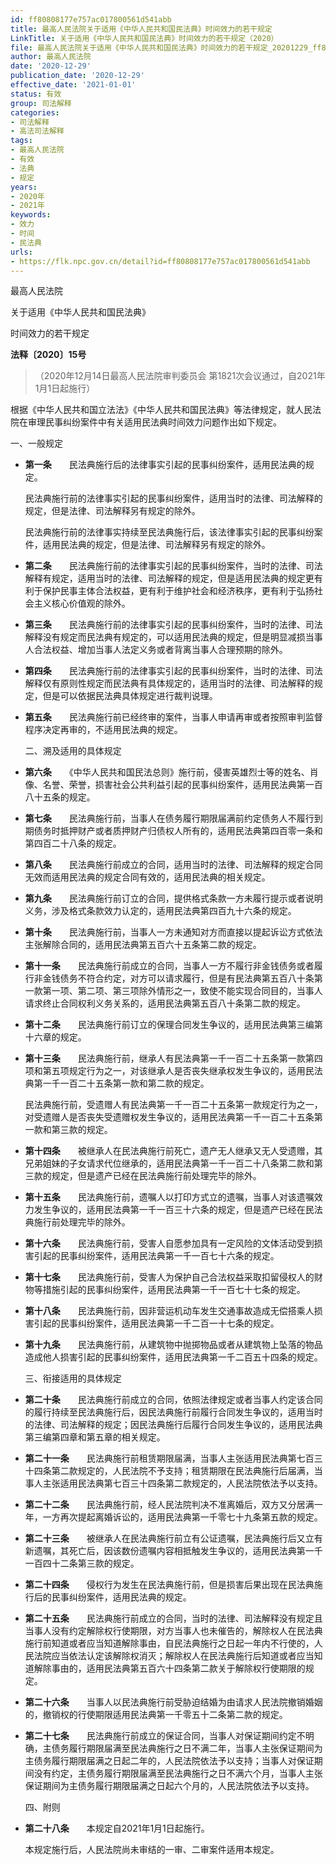 ```yaml
---
id: ff80808177e757ac017800561d541abb
title: 最高人民法院关于适用《中华人民共和国民法典》时间效力的若干规定
LinkTitle: 关于适用《中华人民共和国民法典》时间效力的若干规定（2020）
file: 最高人民法院关于适用《中华人民共和国民法典》时间效力的若干规定_20201229_ff80808177e757ac017800561d541abb.docx
author: 最高人民法院
date: '2020-12-29'
publication_date: '2020-12-29'
effective_date: '2021-01-01'
status: 有效
group: 司法解释
categories:
- 司法解释
- 高法司法解释
tags:
- 最高人民法院
- 有效
- 法典
- 规定
years:
- 2020年
- 2021年
keywords:
- 效力
- 时间
- 民法典
urls:
- https://flk.npc.gov.cn/detail?id=ff80808177e757ac017800561d541abb
---
```


最高人民法院

关于适用《中华人民共和国民法典》

时间效力的若干规定

**法释〔2020〕15号**

> （2020年12月14日最高人民法院审判委员会
> 第1821次会议通过，自2021年1月1日起施行）

根据《中华人民共和国立法法》《中华人民共和国民法典》等法律规定，就人民法院在审理民事纠纷案件中有关适用民法典时间效力问题作出如下规定。

一、一般规定

- **第一条**　　民法典施行后的法律事实引起的民事纠纷案件，适用民法典的规定。

  民法典施行前的法律事实引起的民事纠纷案件，适用当时的法律、司法解释的规定，但是法律、司法解释另有规定的除外。

  民法典施行前的法律事实持续至民法典施行后，该法律事实引起的民事纠纷案件，适用民法典的规定，但是法律、司法解释另有规定的除外。

- **第二条**　　民法典施行前的法律事实引起的民事纠纷案件，当时的法律、司法解释有规定，适用当时的法律、司法解释的规定，但是适用民法典的规定更有利于保护民事主体合法权益，更有利于维护社会和经济秩序，更有利于弘扬社会主义核心价值观的除外。

- **第三条**　　民法典施行前的法律事实引起的民事纠纷案件，当时的法律、司法解释没有规定而民法典有规定的，可以适用民法典的规定，但是明显减损当事人合法权益、增加当事人法定义务或者背离当事人合理预期的除外。

- **第四条**　　民法典施行前的法律事实引起的民事纠纷案件，当时的法律、司法解释仅有原则性规定而民法典有具体规定的，适用当时的法律、司法解释的规定，但是可以依据民法典具体规定进行裁判说理。

- **第五条**　　民法典施行前已经终审的案件，当事人申请再审或者按照审判监督程序决定再审的，不适用民法典的规定。

  二、溯及适用的具体规定

- **第六条**　　《中华人民共和国民法总则》施行前，侵害英雄烈士等的姓名、肖像、名誉、荣誉，损害社会公共利益引起的民事纠纷案件，适用民法典第一百八十五条的规定。

- **第七条**　　民法典施行前，当事人在债务履行期限届满前约定债务人不履行到期债务时抵押财产或者质押财产归债权人所有的，适用民法典第四百零一条和第四百二十八条的规定。

- **第八条**　　民法典施行前成立的合同，适用当时的法律、司法解释的规定合同无效而适用民法典的规定合同有效的，适用民法典的相关规定。

- **第九条**　　民法典施行前订立的合同，提供格式条款一方未履行提示或者说明义务，涉及格式条款效力认定的，适用民法典第四百九十六条的规定。

- **第十条**　　民法典施行前，当事人一方未通知对方而直接以提起诉讼方式依法主张解除合同的，适用民法典第五百六十五条第二款的规定。

- **第十一条**　　民法典施行前成立的合同，当事人一方不履行非金钱债务或者履行非金钱债务不符合约定，对方可以请求履行，但是有民法典第五百八十条第一款第一项、第二项、第三项除外情形之一，致使不能实现合同目的，当事人请求终止合同权利义务关系的，适用民法典第五百八十条第二款的规定。

- **第十二条**　　民法典施行前订立的保理合同发生争议的，适用民法典第三编第十六章的规定。

- **第十三条**　　民法典施行前，继承人有民法典第一千一百二十五条第一款第四项和第五项规定行为之一，对该继承人是否丧失继承权发生争议的，适用民法典第一千一百二十五条第一款和第二款的规定。

  民法典施行前，受遗赠人有民法典第一千一百二十五条第一款规定行为之一，对受遗赠人是否丧失受遗赠权发生争议的，适用民法典第一千一百二十五条第一款和第三款的规定。

- **第十四条**　　被继承人在民法典施行前死亡，遗产无人继承又无人受遗赠，其兄弟姐妹的子女请求代位继承的，适用民法典第一千一百二十八条第二款和第三款的规定，但是遗产已经在民法典施行前处理完毕的除外。

- **第十五条**　　民法典施行前，遗嘱人以打印方式立的遗嘱，当事人对该遗嘱效力发生争议的，适用民法典第一千一百三十六条的规定，但是遗产已经在民法典施行前处理完毕的除外。

- **第十六条**　　民法典施行前，受害人自愿参加具有一定风险的文体活动受到损害引起的民事纠纷案件，适用民法典第一千一百七十六条的规定。

- **第十七条**　　民法典施行前，受害人为保护自己合法权益采取扣留侵权人的财物等措施引起的民事纠纷案件，适用民法典第一千一百七十七条的规定。

- **第十八条**　　民法典施行前，因非营运机动车发生交通事故造成无偿搭乘人损害引起的民事纠纷案件，适用民法典第一千二百一十七条的规定。

- **第十九条**　　民法典施行前，从建筑物中抛掷物品或者从建筑物上坠落的物品造成他人损害引起的民事纠纷案件，适用民法典第一千二百五十四条的规定。

  三、衔接适用的具体规定

- **第二十条**　　民法典施行前成立的合同，依照法律规定或者当事人约定该合同的履行持续至民法典施行后，因民法典施行前履行合同发生争议的，适用当时的法律、司法解释的规定；因民法典施行后履行合同发生争议的，适用民法典第三编第四章和第五章的相关规定。

- **第二十一条**　　民法典施行前租赁期限届满，当事人主张适用民法典第七百三十四条第二款规定的，人民法院不予支持；租赁期限在民法典施行后届满，当事人主张适用民法典第七百三十四条第二款规定的，人民法院依法予以支持。

- **第二十二条**　　民法典施行前，经人民法院判决不准离婚后，双方又分居满一年，一方再次提起离婚诉讼的，适用民法典第一千零七十九条第五款的规定。

- **第二十三条**　　被继承人在民法典施行前立有公证遗嘱，民法典施行后又立有新遗嘱，其死亡后，因该数份遗嘱内容相抵触发生争议的，适用民法典第一千一百四十二条第三款的规定。

- **第二十四条**　　侵权行为发生在民法典施行前，但是损害后果出现在民法典施行后的民事纠纷案件，适用民法典的规定。

- **第二十五条**　　民法典施行前成立的合同，当时的法律、司法解释没有规定且当事人没有约定解除权行使期限，对方当事人也未催告的，解除权人在民法典施行前知道或者应当知道解除事由，自民法典施行之日起一年内不行使的，人民法院应当依法认定该解除权消灭；解除权人在民法典施行后知道或者应当知道解除事由的，适用民法典第五百六十四条第二款关于解除权行使期限的规定。

- **第二十六条**　　当事人以民法典施行前受胁迫结婚为由请求人民法院撤销婚姻的，撤销权的行使期限适用民法典第一千零五十二条第二款的规定。

- **第二十七条**　　民法典施行前成立的保证合同，当事人对保证期间约定不明确，主债务履行期限届满至民法典施行之日不满二年，当事人主张保证期间为主债务履行期限届满之日起二年的，人民法院依法予以支持；当事人对保证期间没有约定，主债务履行期限届满至民法典施行之日不满六个月，当事人主张保证期间为主债务履行期限届满之日起六个月的，人民法院依法予以支持。

  四、附则

- **第二十八条**　　本规定自2021年1月1日起施行。

  本规定施行后，人民法院尚未审结的一审、二审案件适用本规定。

